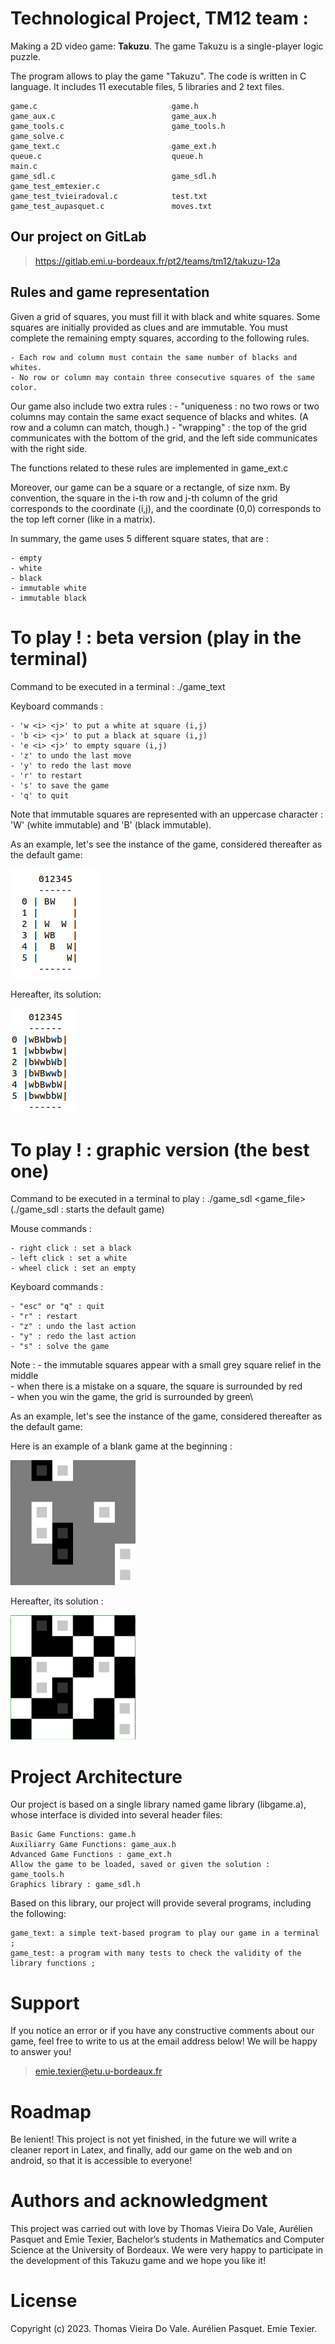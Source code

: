 <link rel="stylesheet" href="readme.css">

# Technological Project, TM12 team : 
Making a 2D video game: **Takuzu**.
The game Takuzu is a single-player logic puzzle.

The program allows to play the game "Takuzu". The code is written in C language. It includes 11 executable files, 5 libraries and 2 text files.

    game.c                              game.h
    game_aux.c                          game_aux.h
    game_tools.c                        game_tools.h
    game_solve.c                    
    game_text.c                         game_ext.h
    queue.c                             queue.h
    main.c
    game_sdl.c                          game_sdl.h
    game_test_emtexier.c
    game_test_tvieiradoval.c            test.txt
    game_test_aupasquet.c               moves.txt

## Our project on GitLab

> https://gitlab.emi.u-bordeaux.fr/pt2/teams/tm12/takuzu-12a

## Rules and game representation

Given a grid of squares, you must fill it with black and white squares. Some squares are initially provided as clues and are immutable. You must complete the remaining empty squares, according to the following rules.


    - Each row and column must contain the same number of blacks and whites.
    - No row or column may contain three consecutive squares of the same color.

Our game also include two extra rules :
    - "uniqueness : no two rows or two columns may contain the same exact sequence of blacks and whites. (A row and a column can match, though.)
    - "wrapping" : the top of the grid communicates with the bottom of the grid, and the left side communicates with the right side.
    
The functions related to these rules are implemented in game_ext.c 

Moreover, our game can be a square or a rectangle, of size nxm. By convention, the square in the i-th row and j-th column of the grid corresponds to the coordinate (i,j), and the coordinate (0,0) corresponds to the top left corner (like in a matrix).

In summary, the game uses 5 different square states, that are :

    - empty
    - white
    - black
    - immutable white
    - immutable black

# To play ! : beta version (play in the terminal)

Command to be executed in a terminal : ./game_text

Keyboard commands :

    - 'w <i> <j>' to put a white at square (i,j)
    - 'b <i> <j>' to put a black at square (i,j)
    - 'e <i> <j>' to empty square (i,j)
    - 'z' to undo the last move
    - 'y' to redo the last move
    - 'r' to restart
    - 's' to save the game
    - 'q' to quit

Note that immutable squares are represented with an uppercase character : 'W' (white immutable) and 'B' (black immutable).

As an example, let's see the instance of the game, considered thereafter as the default game:

![takuzu_example](takuzu_example.png)

Hereafter, its solution:

![takuzu_example_solution](takuzu_example_solution.png)

# To play ! : graphic version (the best one)

Command to be executed in a terminal to play : ./game_sdl <game_file>
(./game_sdl : starts the default game)

Mouse commands :

    - right click : set a black
    - left click : set a white
    - wheel click : set an empty

Keyboard commands :

    - "esc" or "q" : quit
    - "r" : restart
    - "z" : undo the last action
    - "y" : redo the last action
    - "s" : solve the game

Note : 
    - the immutable squares appear with a small grey square relief in the middle\
    - when there is a mistake on a square, the square is surrounded by red\
    - when you win the game, the grid is surrounded by green\

As an example, let's see the instance of the game, considered thereafter as the default game:

Here is an example of a blank game at the beginning :

<img src="takuzu_SDL2_beginning.png" alt="takuzu_SDL2_beginning" width="200"/>

Hereafter, its solution :

<img src="takuzu_SDL2_solution.png" alt="takuzu_SDL2_solutio" width="200"/>


# Project Architecture

Our project is based on a single library named game library (libgame.a), whose interface is divided into several header files:

    Basic Game Functions: game.h
    Auxiliarry Game Functions: game_aux.h
    Advanced Game Functions : game_ext.h
    Allow the game to be loaded, saved or given the solution : game_tools.h
    Graphics library : game_sdl.h

Based on this library, our project will provide several programs, including the following:

    game_text: a simple text-based program to play our game in a terminal ;
    game_test: a program with many tests to check the validity of the library functions ;

# Support

If you notice an error or if you have any constructive comments about our game, feel free to write to us at the email address below! We will be happy to answer you!
> emie.texier@etu.u-bordeaux.fr

# Roadmap

Be lenient! This project is not yet finished, in the future we will write a cleaner report in Latex, and finally, add our game on the web and on android, so that it is accessible to everyone!

# Authors and acknowledgment

This project was carried out with love by Thomas Vieira Do Vale, Aurélien Pasquet and Emie Texier, Bachelor’s students in Mathematics and Computer Science at the University of Bordeaux. We were very happy to participate in the development of this Takuzu game and we hope you like it!

# License

Copyright (c) 2023. Thomas Vieira Do Vale. Aurélien Pasquet. Emie Texier.
